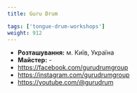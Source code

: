 ```yaml
---
title: Guru Drum

tags: ['tongue-drum-workshops']
weight: 912
---
```



- **Розташування:** м. Київ, Україна
- **Майстер:** -
- https://facebook.com/gurudrumgroup
- https://instagram.com/gurudrumgroup
- https://youtube.com/@gurudrum

